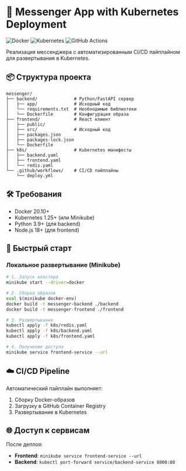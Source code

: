 # 🚀 Messenger App with Kubernetes Deployment

![Docker](https://img.shields.io/badge/Docker-2CA5E0?style=for-the-badge&logo=docker&logoColor=white)
![Kubernetes](https://img.shields.io/badge/kubernetes-326CE5?style=for-the-badge&logo=kubernetes&logoColor=white)
![GitHub Actions](https://img.shields.io/badge/GitHub_Actions-2088FF?style=for-the-badge&logo=github-actions&logoColor=white)

Реализация мессенджера с автоматизированным CI/CD пайплайном для развертывания в Kubernetes.

## 📦 Структура проекта

```
messenger/
├── backend/              # Python/FastAPI сервер
│   ├── app/              # Исходный код
│   └── requirements.txt  # Необходимые библиотеки
│   └── Dockerfile        # Конфигурация образа
├── frontend/             # React клиент
│   ├── public/
│   ├── src/              # Исходный код
│   ├── packages.json
│   ├── packages-lock.json  
│   └── Dockerfile        
├── k8s/                  # Kubernetes манифесты
│   ├── backend.yaml
│   ├── frontend.yaml
│   └── redis.yaml
└── .github/workflows/    # CI/CD пайплайны
    └── deploy.yml
```

## 🛠️ Требования

- Docker 20.10+
- Kubernetes 1.25+ (или Minikube)
- Python 3.9+ (для backend)
- Node.js 18+ (для frontend)

## 🚀 Быстрый старт

### Локальное развертывание (Minikube)

```bash
# 1. Запуск кластера
minikube start --driver=docker

# 2. Сборка образов
eval $(minikube docker-env)
docker build -t messenger-backend ./backend
docker build -t messenger-frontend ./frontend

# 3. Развертывание
kubectl apply -f k8s/redis.yaml
kubectl apply -f k8s/backend.yaml
kubectl apply -f k8s/frontend.yaml

# 4. Получение доступа
minikube service frontend-service --url
```

## ☁️ CI/CD Pipeline

Автоматический пайплайн выполняет:
1. Сборку Docker-образов
2. Загрузку в GitHub Container Registry
3. Развертывание в Kubernetes


## 🌐 Доступ к сервисам

После деплоя:
- **Frontend**: `minikube service frontend-service --url`
- **Backend**: `kubectl port-forward service/backend-service 8000:80`
